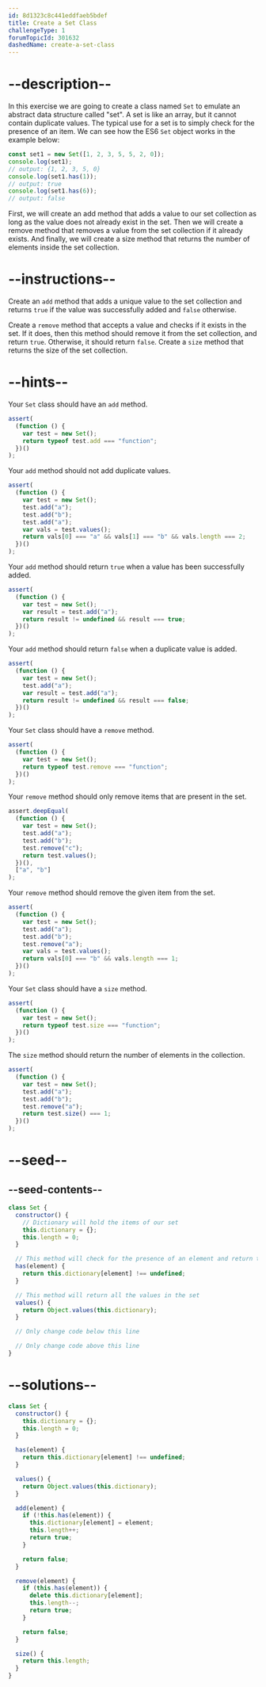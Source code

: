 ```yaml
---
id: 8d1323c8c441eddfaeb5bdef
title: Create a Set Class
challengeType: 1
forumTopicId: 301632
dashedName: create-a-set-class
---
```


# --description--

In this exercise we are going to create a class named `Set` to emulate an abstract data structure called "set". A set is like an array, but it cannot contain duplicate values. The typical use for a set is to simply check for the presence of an item. We can see how the ES6 `Set` object works in the example below:

```js
const set1 = new Set([1, 2, 3, 5, 5, 2, 0]);
console.log(set1);
// output: {1, 2, 3, 5, 0}
console.log(set1.has(1));
// output: true
console.log(set1.has(6));
// output: false
```

First, we will create an add method that adds a value to our set collection as long as the value does not already exist in the set. Then we will create a remove method that removes a value from the set collection if it already exists. And finally, we will create a size method that returns the number of elements inside the set collection.

# --instructions--

Create an `add` method that adds a unique value to the set collection and returns `true` if the value was successfully added and `false` otherwise.

Create a `remove` method that accepts a value and checks if it exists in the set. If it does, then this method should remove it from the set collection, and return `true`. Otherwise, it should return `false`. Create a `size` method that returns the size of the set collection.

# --hints--

Your `Set` class should have an `add` method.

```js
assert(
  (function () {
    var test = new Set();
    return typeof test.add === "function";
  })()
);
```

Your `add` method should not add duplicate values.

```js
assert(
  (function () {
    var test = new Set();
    test.add("a");
    test.add("b");
    test.add("a");
    var vals = test.values();
    return vals[0] === "a" && vals[1] === "b" && vals.length === 2;
  })()
);
```

Your `add` method should return `true` when a value has been successfully added.

```js
assert(
  (function () {
    var test = new Set();
    var result = test.add("a");
    return result != undefined && result === true;
  })()
);
```

Your `add` method should return `false` when a duplicate value is added.

```js
assert(
  (function () {
    var test = new Set();
    test.add("a");
    var result = test.add("a");
    return result != undefined && result === false;
  })()
);
```

Your `Set` class should have a `remove` method.

```js
assert(
  (function () {
    var test = new Set();
    return typeof test.remove === "function";
  })()
);
```

Your `remove` method should only remove items that are present in the set.

```js
assert.deepEqual(
  (function () {
    var test = new Set();
    test.add("a");
    test.add("b");
    test.remove("c");
    return test.values();
  })(),
  ["a", "b"]
);
```

Your `remove` method should remove the given item from the set.

```js
assert(
  (function () {
    var test = new Set();
    test.add("a");
    test.add("b");
    test.remove("a");
    var vals = test.values();
    return vals[0] === "b" && vals.length === 1;
  })()
);
```

Your `Set` class should have a `size` method.

```js
assert(
  (function () {
    var test = new Set();
    return typeof test.size === "function";
  })()
);
```

The `size` method should return the number of elements in the collection.

```js
assert(
  (function () {
    var test = new Set();
    test.add("a");
    test.add("b");
    test.remove("a");
    return test.size() === 1;
  })()
);
```

# --seed--

## --seed-contents--

```js
class Set {
  constructor() {
    // Dictionary will hold the items of our set
    this.dictionary = {};
    this.length = 0;
  }

  // This method will check for the presence of an element and return true or false
  has(element) {
    return this.dictionary[element] !== undefined;
  }

  // This method will return all the values in the set
  values() {
    return Object.values(this.dictionary);
  }

  // Only change code below this line

  // Only change code above this line
}
```

# --solutions--

```js
class Set {
  constructor() {
    this.dictionary = {};
    this.length = 0;
  }

  has(element) {
    return this.dictionary[element] !== undefined;
  }

  values() {
    return Object.values(this.dictionary);
  }

  add(element) {
    if (!this.has(element)) {
      this.dictionary[element] = element;
      this.length++;
      return true;
    }

    return false;
  }

  remove(element) {
    if (this.has(element)) {
      delete this.dictionary[element];
      this.length--;
      return true;
    }

    return false;
  }

  size() {
    return this.length;
  }
}
```
